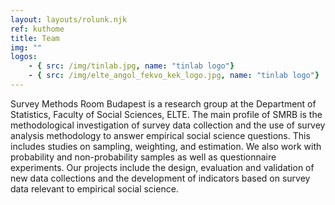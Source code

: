 ```yaml
---
layout: layouts/rolunk.njk
ref: kuthome
title: Team
img: ""
logos:
    - { src: /img/tinlab.jpg, name: "tinlab logo"}
    - { src: /img/elte_angol_fekvo_kek_logo.jpg, name: "tinlab logo"}
---
```

Survey Methods Room Budapest is a research group at the Department of Statistics, Faculty of Social Sciences, ELTE. The main profile of SMRB is the methodological investigation of survey data collection and the use of survey analysis methodology to answer empirical social science questions. This includes studies on sampling, weighting, and estimation. We also work with probability and non-probability samples as well as questionnaire experiments. Our projects include the design, evaluation and validation of new data collections and the development of indicators based on survey data relevant to empirical social science.
